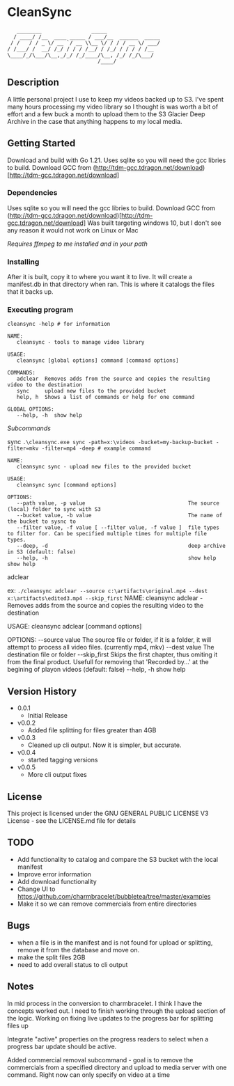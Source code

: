 # CleanSync
```
   ________                _____                 
  / ____/ /__  ____ _____ / ___/__  ______  _____
 / /   / / _ \/ __ `/ __ \\__ \/ / / / __ \/ ___/
/ /___/ /  __/ /_/ / / / /__/ / /_/ / / / / /__  
\____/_/\___/\__,_/_/ /_/____/\__, /_/ /_/\___/  
                             /____/              
```


## Description

A little personal project I use to keep my videos backed up to S3. I've spent many hours processing my video library so I thought is was worth a bit of effort and a few buck a month to upload them to the S3 Glacier Deep Archive in the case that anything happens to my local media.

## Getting Started

Download and build with Go 1.21. Uses sqlite so you will need the gcc libries to build. Download GCC from (http://tdm-gcc.tdragon.net/download)[http://tdm-gcc.tdragon.net/download]

### Dependencies

Uses sqlite so you will need the gcc libries to build. Download GCC from (http://tdm-gcc.tdragon.net/download)[http://tdm-gcc.tdragon.net/download]
Was built targeting windows 10, but I don't see any reason it would not work on Linux or Mac

*Requires ffmpeg to me installed and in your path*

### Installing

After it is built, copy it to where you want it to live. It will create a manifest.db in that directory when ran. This is where it catalogs the files that it backs up.

### Executing program


```
cleansync -help # for information

```

```
NAME:
   cleansync - tools to manage video library

USAGE:
   cleansync [global options] command [command options]

COMMANDS:
   adclear  Removes adds from the source and copies the resulting video to the destination
   sync     upload new files to the provided bucket
   help, h  Shows a list of commands or help for one command

GLOBAL OPTIONS:
   --help, -h  show help
```

*Subcommands* 

sync
`.\cleansync.exe sync -path=x:\videos -bucket=my-backup-bucket -filter=mkv -filter=mp4 -deep # example command`
                                                             
```
NAME:
   cleansync sync - upload new files to the provided bucket

USAGE:
   cleansync sync [command options]

OPTIONS:
   --path value, -p value                                 The source (local) folder to sync with S3
   --bucket value, -b value                               The name of the bucket to sysnc to
   --filter value, -f value [ --filter value, -f value ]  file types to filter for. Can be specified multiple times for multiple file types.
   --deep, -d                                             deep archive in S3 (default: false)
   --help, -h                                             show help                                         show help
```

adclear

ex:
`./cleansync adclear --source c:\artifacts\original.mp4 --dest x:\artifacts\edited3.mp4 --skip_first`
NAME:
   cleansync adclear - Removes adds from the source and copies the resulting video to the destination

USAGE:
   cleansync adclear [command options]

OPTIONS:
   --source value  The source file or folder, if it is a folder, it will attempt to process all video files. (currently mp4, mkv)
   --dest value    The destination file or folder
   --skip_first    Skips the first chapter, thus omiting it from the final product. Usefull for removing that 'Recorded by...' at the begining of playon videos (default: false)
   --help, -h      show help

## Version History

* 0.0.1
    * Initial Release
* v0.0.2
    * Added file splitting for files greater than 4GB
* v0.0.3
   * Cleaned up cli output. Now it is simpler, but accurate.
* v0.0.4 
   * started tagging versions
* v0.0.5
   * More cli output fixes


## License

This project is licensed under the GNU GENERAL PUBLIC LICENSE V3 License - see the LICENSE.md file for details

## TODO
 * Add functionality to catalog and compare the S3 bucket with the local manifest
 * Improve error information
 * Add download functionality
 * Change UI to https://github.com/charmbracelet/bubbletea/tree/master/examples
 * Make it so we can remove commercials from entire directories

## Bugs
 
 * when a file is in the manifest and is not found for upload or splitting, remove it from the database and move on. 
 * make the split files 2GB
 * need to add overall status to cli output

 ## Notes

 In mid process in the conversion to charmbracelet. I think I have the concepts worked out. I need to finish working through the upload section of the logic.
 Working on fixing live updates to the progress bar for splitting files up

 Integrate "active" properties on the progress readers to select when a progress bar update should be active.

 Added commercial removal subcommand - goal is to remove the commercials from a specified directory and upload to media server with one command. Right now can only specify on video at a time